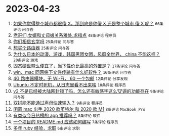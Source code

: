 # 2023-04-23

1. [如果你觉得整个城市都很傻 X，那到底是你傻 X 还是整个城市 傻 X 呢？](https://www.v2ex.com/t/934666) `66条评论` `问与答`
1. [老哥们,女婿和丈母娘关系难处,求指点](https://www.v2ex.com/t/934693) `48条评论` `程序员`
1. [你们相信玄学吗](https://www.v2ex.com/t/934672) `25条评论` `问与答`
1. [想买个路由器](https://www.v2ex.com/t/934670) `25条评论` `问与答`
1. [为什么日本的动漫、游戏，韩国男团女团，风靡全世界， china 不能这样？](https://www.v2ex.com/t/934702) `20条评论` `游戏`
1. [固态硬盘辣么便宜了，当下性价比最高的外置是？](https://www.v2ex.com/t/934657) `17条评论` `问与答`
1. [win、mac 同网络下文件传输有什么好软件？](https://www.v2ex.com/t/934659) `16条评论` `问与答`
1. [4G 路由器模块，无 Wi-Fi， 60 一个包邮](https://www.v2ex.com/t/934653) `12条评论` `分享发现`
1. [Ubuntu 不定时死机，从日志里看不出来啥](https://www.v2ex.com/t/934667) `10条评论` `程序员`
1. [v2 不是已经被大陆网封锁了吗，怎么还有敏感字这么🐮逼的功能存在](https://www.v2ex.com/t/934699) `9条评论` `问与答`
1. [双拼能不能通过声母快速输入？](https://www.v2ex.com/t/934654) `9条评论` `程序员`
1. [闲置 mac 出手 2020 款英特尔 和 2020 款 M1](https://www.v2ex.com/t/934663) `8条评论` `MacBook Pro`
1. [有类似今日热榜的 app 推荐吗？](https://www.v2ex.com/t/934660) `8条评论` `软件`
1. [一个项目的 README.md 应该如何编写](https://www.v2ex.com/t/934678) `7条评论` `程序员`
1. [多年 ruby 经验，求职](https://www.v2ex.com/t/934681) `6条评论` `求职`
